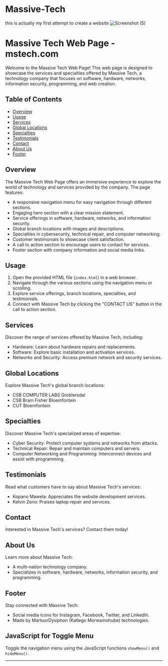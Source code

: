 # Massive-Tech
this is actually my first attempt to create a website
![Screenshot (5)](https://github.com/MartuorDysiphon/Massive-Tech/assets/129260867/f1fe0906-aef5-47b5-bf62-365b0477072a)

# Massive Tech Web Page - mstech.com

Welcome to the Massive Tech Web Page! This web page is designed to showcase the services and specialties offered by Massive Tech, a technology company that focuses on software, hardware, networks, information security, programming, and web creation.

## Table of Contents

- [Overview](#overview)
- [Usage](#usage)
- [Services](#services)
- [Global Locations](#global-locations)
- [Specialties](#specialties)
- [Testimonials](#testimonials)
- [Contact](#contact)
- [About Us](#about-us)
- [Footer](#footer)

## Overview

The Massive Tech Web Page offers an immersive experience to explore the world of technology and services provided by the company. The page features:

- A responsive navigation menu for easy navigation through different sections.
- Engaging hero section with a clear mission statement.
- Service offerings in software, hardware, networks, and information security.
- Global branch locations with images and descriptions.
- Specialties in cybersecurity, technical repair, and computer networking.
- Customer testimonials to showcase client satisfaction.
- A call to action section to encourage users to contact for services.
- Footer section with company information and social media links.

## Usage

1. Open the provided HTML file (`index.html`) in a web browser.
2. Navigate through the various sections using the navigation menu or scrolling.
3. Explore service offerings, branch locations, specialties, and testimonials.
4. Connect with Massive Tech by clicking the "CONTACT US" button in the call to action section.

## Services

Discover the range of services offered by Massive Tech, including:

- Hardware: Learn about hardware repairs and replacements.
- Software: Explore basic installation and activation services.
- Networks and Security: Access premium network and security services.

## Global Locations

Explore Massive Tech's global branch locations:

- CSB COMPUTER LABS Groblersdal
- CSB Bram Fisher Bloemfontein
- CUT Bloemfontein

## Specialties

Discover Massive Tech's specialized areas of expertise:

- Cyber Security: Protect computer systems and networks from attacks.
- Technical Repair: Repair and maintain computers and servers.
- Computer Networking and Programming: Interconnect devices and assist with programming.

## Testimonials

Read what customers have to say about Massive Tech's services:

- Kopano Mawela: Appreciates the website development services.
- Kelvin Zeno: Praises laptop repair and services.

## Contact

Interested in Massive Tech's services? Contact them today!

## About Us

Learn more about Massive Tech:

- A multi-nation technology company.
- Specializes in software, hardware, networks, information security, and programming.

## Footer

Stay connected with Massive Tech:

- Social media icons for Instagram, Facebook, Twitter, and LinkedIn.
- Made by MartuorDysiphon (Katlego Morwamohube) technologies.

## JavaScript for Toggle Menu

Toggle the navigation menu using the JavaScript functions `showMenu()` and `hideMenu()`.

---
